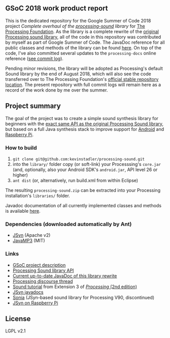 ## GSoC 2018 work product report

This is the dedicated repository for the Google Summer of Code 2018 project *Complete overhaul of the [processing-sound](https://summerofcode.withgoogle.com/projects/#5133277640261632) library* for [The Processing Foundation](https://summerofcode.withgoogle.com/organizations/4915113891463168/). As the library is a complete rewrite of the [original Processing sound library](https://github.com/processing/processing-sound-archive), all of the code in this repository was contributed by myself as part of Google Summer of Code. The JavaDoc reference for all public classes and methods of the library can be found [here](https://kevinstadler.github.io/processing-sound/docs/). On top of the code, I've also committed several updates to the `processing-docs` online reference ([see commit log](https://github.com/processing/processing-docs/commits?author=kevinstadler)).

Pending minor revisions, the library will be adopted as Processing's default Sound library by the end of August 2018, which will also see the code transferred over to The Processing Foundation's [official stable repository location](https://github.com/processing/processing-sound). The present repository with full commit logs will remain here as a record of the work done by me over the summer.

## Project summary

The goal of the project was to create a simple sound synthesis library for beginners with the [exact same API as the original Processing Sound library](https://www.processing.org/reference/libraries/sound/index.html), but based on a full Java synthesis stack to improve support for [Android](http://android.processing.org/) and [Raspberry Pi](https://pi.processing.org/).

### How to build

1. `git clone git@github.com:kevinstadler/processing-sound.git`
2. into the `library/` folder copy (or soft-link) your Processsing's `core.jar` (and, optionally, also your Android SDK's `android.jar`, API level 26 or higher)
3. `ant dist` (or, alternatively, run build.xml from within Eclipse)

The resulting `processing-sound.zip` can be extracted into your Processing installation's `libraries/` folder.

Javadoc documentation of all currently implemented classes and methods is available [here](https://kevinstadler.github.io/processing-sound/docs/).

### Dependencies (downloaded automatically by Ant)

* [JSyn](http://www.softsynth.com/jsyn/) (Apache v2)
* [JavaMP3](https://github.com/kevinstadler/JavaMP3) (MIT)

### Links
* [GSoC project description](https://summerofcode.withgoogle.com/projects/#5133277640261632)
* [Processing Sound library API](https://www.processing.org/reference/libraries/sound/index.html)
* [Current up-to-date JavaDoc of this library rewrite](https://kevinstadler.github.io/processing-sound/)
* [Processing discourse thread](https://discourse.processing.org/t/early-builds-of-the-new-processing-sound-library-available-for-testing/1796)
* [Sound tutorial](https://www.processing.org/tutorials/sound/) from Extension 3 of [*Processing* (2nd edition)](https://www.processing.org/handbook)
* [JSyn javadocs](http://www.softsynth.com/jsyn/docs/javadocs/)
* [Sonia](http://sonia.pitaru.com) (JSyn-based sound library for Processing V90, discontinued)
* [JSyn on Raspberry Pi](https://stackoverflow.com/questions/34333777/no-sound-output-when-running-jsyn-on-raspberry-pi-raspbian-jessie)

## License

LGPL v2.1

